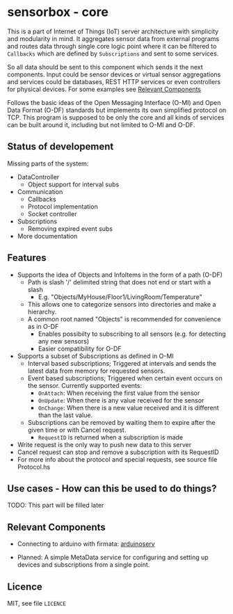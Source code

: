 
sensorbox - core
================

This is a part of Internet of Things (IoT) server architecture with simplicity and
modularity in mind. It aggregates sensor data from external programs and routes
data through single core logic point where it can be filtered to `Callbacks`
which are defined by `Subscriptions` and sent to some services.

So all data should be sent to this component which sends it the next components.
Input could be sensor devices or virtual sensor aggregations and services could
be databases, REST HTTP services or even controllers for physical devices. For
some examples see [Relevant Components](#relevant-components)

Follows the basic ideas of the Open Messaging Interface (O-MI) and Open Data
Format (O-DF) standards but implements its own simplified protocol on TCP. This
program is supposed to be only the core and all kinds of services can be built
around it, including but not limited to O-MI and O-DF.

Status of developement
----------------------

Missing parts of the system:
* DataController
  * Object support for interval subs
* Communication
  * Callbacks
  * Protocol implementation
  * Socket controller
* Subscriptions
  * Removing expired event subs
* More documentation


Features
--------

* Supports the idea of Objects and InfoItems in the form of a path (O-DF)
  - Path is slash '/' delimited string that does not end or start with a slash
    * E.g. "Objects/MyHouse/Floor1/LivingRoom/Temperature"
  - This allows one to categorize sensors into directories and make a hierarchy.
  - A common root named "Objects" is recommended for convenience as in O-DF
    * Enables possibilty to subscribing to all sensors (e.g. for detecting any
      new sensors)
    * Easier compatibility for O-DF
* Supports a subset of Subscriptions as defined in O-MI
  - Interval based subscriptions; Triggered at intervals and sends the latest
    data from memory for requested sensors.
  - Event based subscriptions; Triggered when certain event occurs on the
    sensor. Currently supported events:
    * `OnAttach`: When receiving the first value from the sensor
    * `OnUpdate`: When there is any value received for the sensor
    * `OnChange`: When there is a new value received and it is different than
      the last value.
  - Subscriptions can be removed by waiting them to expire after the given time
    or with Cancel request.
    * `RequestID` is returned when a subscription is made
* Write request is the only way to push new data to this server
* Cancel request can stop and remove a subscription with its RequestID
* For more info about the protocol and special requests, see source file
  Protocol.hs


Use cases - How can this be used to do things?
----------------------------------------------

TODO: This part will be filled later


Relevant Components
-------------------

* Connecting to arduino with firmata: 
  [arduinoserv](https://github.com/TK009/arduinoserv)

* Planned: A simple MetaData service for configuring and setting up devices and
  subscriptions from a single point.

Licence
-------
MIT, see file `LICENCE`

